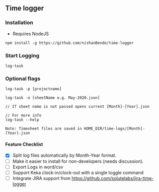 ## Time logger

### Installation

- Requires NodeJS

```
npm install -g https://github.com/nishanBende/time-logger
```

### Start Logging

```
log-task
```

### Optional flags

```
log-task -p [projectname]
```

```
log-task -o [sheetName e.g. May-2020.json]

// If sheet name is not passed opens current [Month]-[Year].json

```

```
// For more info
log-task --help
```

`Note: Timesheet files are saved in HOME_DIR/time-logs/[Month]-[Year].json`

#### Feature Checklist

- [x] Split log files automatically by Month-Year format.
- [ ] Make it easier to install for non-developers (needs discussion).
- [ ] Export Logs in word/csv
- [ ] Support Keka clock-in/clock-out with a single toggle command
- [ ] Integrate JIRA support from https://github.com/solutelabs/jira-time-logger
